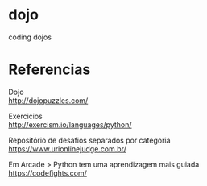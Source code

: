 # dojo
coding dojos


# Referencias

Dojo  
http://dojopuzzles.com/

Exercicios  
http://exercism.io/languages/python/

Repositório de desafios separados por categoria  
https://www.urionlinejudge.com.br/

Em Arcade > Python tem uma aprendizagem mais guiada  
https://codefights.com/
